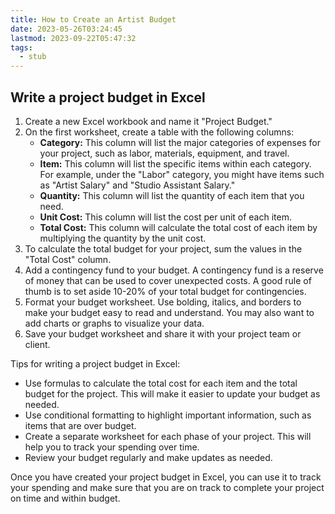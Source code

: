 ```yaml
---
title: How to Create an Artist Budget
date: 2023-05-26T03:24:45
lastmod: 2023-09-22T05:47:32
tags:
  - stub
---
```


## Write a project budget in Excel

1. Create a new Excel workbook and name it "Project Budget."
2. On the first worksheet, create a table with the following columns:
   - **Category:** This column will list the major categories of expenses for your project, such as labor, materials, equipment, and travel.
   - **Item:** This column will list the specific items within each category. For example, under the "Labor" category, you might have items such as "Artist Salary" and "Studio Assistant Salary."
   - **Quantity:** This column will list the quantity of each item that you need.
   - **Unit Cost:** This column will list the cost per unit of each item.
   - **Total Cost:** This column will calculate the total cost of each item by multiplying the quantity by the unit cost.
3. To calculate the total budget for your project, sum the values in the "Total Cost" column.
4. Add a contingency fund to your budget. A contingency fund is a reserve of money that can be used to cover unexpected costs. A good rule of thumb is to set aside 10-20% of your total budget for contingencies.
5. Format your budget worksheet. Use bolding, italics, and borders to make your budget easy to read and understand. You may also want to add charts or graphs to visualize your data.
6. Save your budget worksheet and share it with your project team or client.

Tips for writing a project budget in Excel:

- Use formulas to calculate the total cost for each item and the total budget for the project. This will make it easier to update your budget as needed.
- Use conditional formatting to highlight important information, such as items that are over budget.
- Create a separate worksheet for each phase of your project. This will help you to track your spending over time.
- Review your budget regularly and make updates as needed.

Once you have created your project budget in Excel, you can use it to track your spending and make sure that you are on track to complete your project on time and within budget.
